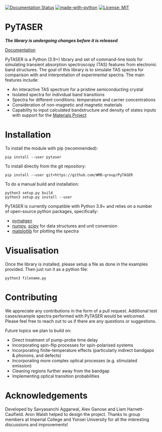 [![Documentation Status](https://readthedocs.org/projects/pytaser/badge/?version=latest)](https://pytaser.readthedocs.io/en/latest/?badge=latest)
[![made-with-python](https://img.shields.io/badge/Made%20with-Python-1f425f.svg)](https://www.python.org/)
[![License: MIT](https://img.shields.io/badge/License-MIT-yellow.svg)](https://opensource.org/licenses/MIT)

# PyTASER

***The library is undergoing changes before it is released*** 

[Documentation](https://pytaser.readthedocs.io/en/latest/)

PyTASER is a Python (3.9+) library and set of command-line tools for simulating transient absorption spectroscopy (TAS) features from electronic band structures. The goal of this library is to simulate TAS spectra for comparison with and interpretation of experimental spectra. The main features include:

* An interactive TAS spectrum for a pristine semiconducting crystal
* Isolated spectra for individual band transitions
* Spectra for different conditions: temperature and carrier concentrations 
* Consideration of non-magnetic and magnetic materials
* Capability to input calculated bandstructure and density of states inputs with support for the [Materials Project](https://materialsproject.org/)

# Installation

To install the module with pip (recommended): 

```
pip install --user pytaser
```
To install directly from the git repository:
```
pip install --user git+https://github.com/WMD-group/PyTASER
```
To do a manual build and installation:
```
python3 setup.py build
python3 setup.py install --user
```

PyTASER is currently compatible with Python 3.9+ and relies on a number of open-source python packages, specifically:

* [pymatgen](https://pymatgen.org/index.html) 
* [numpy](https://numpy.org/), [scipy](https://scipy.org/) for data structures and unit conversion
* [matplotlib](https://matplotlib.org/) for plotting the spectra

# Visualisation 

Once the library is installed, please setup a file as done in the examples provided. Then just run it as a python file:
```
python3 filename.py
```

# Contributing

We appreciate any contributions in the form of a pull request. 
Additional test cases/example spectra performed with PyTASER would be welcomed. 
Please feel free to reach out to us if there are any questions or suggestions. 

Future topics we plan to build on:

* Direct treatment of pump-probe time delay
* Incorporating spin-flip processes for spin-polarised systems
* Incorporating finite-temperature effects (particularly indirect bandgaps & phonons, and defects)
* Incorporating more complex optical processes (e.g. stimulated emission)
* Cleaning regions further away from the bandgap
* Implementing optical transition probabilities

# Acknowledgements

Developed by Savyasanchi Aggarwal, Alex Ganose and Liam Harnett-Caulfield. Aron Walsh helped to design the project. Thanks to group members at Imperial College and Yonsei University for all the interesting discussions and improvements!
